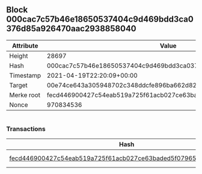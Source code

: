 ## Block 000cac7c57b46e18650537404c9d469bdd3ca0376d85a926470aac2938858040

Attribute | Value
--- | ---
Height | 28697
Hash | 000cac7c57b46e18650537404c9d469bdd3ca0376d85a926470aac2938858040
Timestamp | 2021-04-19T22:20:09+00:00
Target | 00e74ce643a305948702c348ddcfe896ba662d82c1a228faf4ad12250f07334e
Merke root | fecd446900427c54eab519a725f61acb027ce63baded5f07965a391f636d215a
Nonce | 970834536

```

```

### Transactions

Hash | Amount
--- | ---
[fecd446900427c54eab519a725f61acb027ce63baded5f07965a391f636d215a](fecd446900427c54eab519a725f61acb027ce63baded5f07965a391f636d215a.md) | 10.00000000 SKEPTI 

